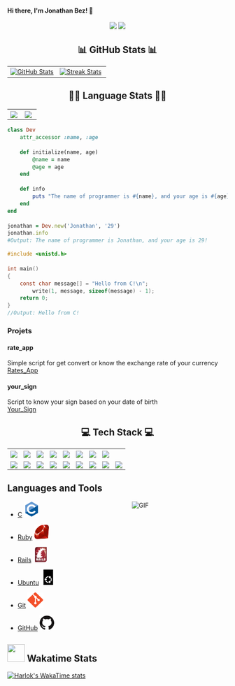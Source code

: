 #### Hi there, I'm Jonathan Bez! 👋 
<div align="center">
  
  <img height="20" src="https://wakatime.com/badge/user/1660ecce-b966-4a28-8c5f-ae0c1eec3a0c.svg"/>
<img height="20" src="https://komarev.com/ghpvc/?username=Jonathanbez"/>
</div>

<h2 align="center">📊 GitHub Stats 📊</h2>

<table width="100%">
  <tr>
    <td width="50%">
        <a href="https://github.com/Jonathanbez">
          <img align="center" src="https://github-readme-stats-sigma-five.vercel.app/api?username=Jonathanbez&theme=great-gatsby&hide_border=false&include_all_commits=true&count_private=true&show_icons=true" alt="GitHub Stats" />
        </a>
      </td>
    <td width="50%">
        <a href="https://github.com/Jonathanbez">
          <img align="center" src="https://github-readme-streak-stats-seven-psi.vercel.app?user=Jonathanbez&theme=great-gatsby" alt="Streak Stats" />
        </a>
    </td>
  </tr>
</table>
<h2 align="center">🧑‍💻 Language Stats 🧑‍💻</h2>

<table width="100%" align="center">
  </tr>
  <tr>
    <td width="45%"  align="center">
        <a href="https://github.com/Jonathanbez">
          <img align="center" src="https://github-readme-stats.vercel.app/api/top-langs/?username=Jonathanbez&layout=compact&theme=great-gatsby&langs_count=10" />
        </a>
    </td>
    <td width="55%"  align="center">
        <a href="https://github.com/Jonathanbez">
          <img align="center" src="https://github-readme-stats.vercel.app/api/wakatime?username=Jonathanbez&layout=compact&theme=great-gatsby&langs_count=10" />
        </a>
      </td>
  </tr>
</table>

```ruby
class Dev
    attr_accessor :name, :age

    def initialize(name, age)
        @name = name
        @age = age
    end

    def info
        puts "The name of programmer is #{name}, and your age is #{age}!"
    end
end

jonathan = Dev.new('Jonathan', '29')
jonathan.info
#Output: The name of programmer is Jonathan, and your age is 29!
```
```c
#include <unistd.h>

int main()
{
    const char message[] = "Hello from C!\n";
        write(1, message, sizeof(message) - 1);
    return 0;
}
//Output: Hello from C!
```
### Projets
#### rate_app 
Simple script for get convert or know the exchange rate of your currency  
[Rates_App](https://github.com/Jonathanbez/rates_app)

#### your_sign
Script to know your sign based on your date of birth  
[Your_Sign](https://github.com/Jonathanbez/ruby_course_onebitcode/blob/master/projects/your_sign.rb)

<h2 align="center">💻 Tech Stack 💻</h2>


<table width="100%" align="center">
  <tr>
    <td align="center">
        <img height="40" align="center" src="https://upload.wikimedia.org/wikipedia/commons/1/19/C_Logo.png" />
    </td>
    <td align="center">
        <img height="40" align="center" src="https://upload.wikimedia.org/wikipedia/commons/1/18/ISO_C%2B%2B_Logo.svg" />
    </td>
     <td align="center">
        <img height="40" align="center" src="https://upload.wikimedia.org/wikipedia/commons/thumb/c/c3/Python-logo-notext.svg/1869px-Python-logo-notext.svg.png" />
    </td>
    <td align="center">
        <img height="40" align="center" src="https://upload.wikimedia.org/wikipedia/commons/7/73/Ruby_logo.svg" />
    </td>
    <td align="center">
        <img height="40" align="center" src="https://upload.wikimedia.org/wikipedia/commons/c/c3/Ruby_on_Rails_logo.svg" />
    </td>
        <td align="center">
        <img height="40" align="center" src="https://upload.wikimedia.org/wikipedia/commons/9/94/Ubuntu_logoib.svg" />
    </td>
    <td align="center">
        <img height="40" align="center" src="https://upload.wikimedia.org/wikipedia/commons/8/82/Gnu-bash-logo.svg" />
      <td align="center">
        <img height="40" align="center" src="https://upload.wikimedia.org/wikipedia/commons/1/1e/Oh_My_Zsh_logo.png" />
    </td>
    </td>
    </td>
  </tr>
  <tr>
    <td align="center">
        <img height="40" align="center" src="https://upload.wikimedia.org/wikipedia/commons/1/1e/Oh_My_Zsh_logo.png" />
    </td>
    <td align="center">
        <img height="40" align="center" src="https://www.edigitalagency.com.au/wp-content/uploads/Canva-logo-png-circle-full-colour-white-font.png" />
    </td>
    <td align="center">
        <img height="40" align="center" src="https://github.com/RanitManik/ranitmanik/assets/138437760/50a7aebc-dca5-4693-907a-f0b46637a04f" />
    </td>
    <td align="center">
        <img height="40" align="center" src="https://github.com/RanitManik/ranitmanik/assets/138437760/5e63dbf6-bb00-4587-b157-156efd62574d" />
    </td>
    <td align="center">
        <img height="40" align="center" src="https://upload.wikimedia.org/wikipedia/commons/thumb/f/fb/Adobe_Illustrator_CC_icon.svg/2101px-Adobe_Illustrator_CC_icon.svg.png" />
    </td>
    <td align="center">
        <img height="40" align="center" src="https://upload.wikimedia.org/wikipedia/commons/thumb/4/40/Adobe_Premiere_Pro_CC_icon.svg/1200px-Adobe_Premiere_Pro_CC_icon.svg.png" />
    </td>
    <td align="center">
        <img height="40" align="center" src="https://upload.wikimedia.org/wikipedia/commons/thumb/c/cb/Adobe_After_Effects_CC_icon.svg/180px-Adobe_After_Effects_CC_icon.svg.png" />
    </td>
    <td align="center">
        <img height="40" align="center" src="https://upload.wikimedia.org/wikipedia/commons/thumb/0/0c/Blender_logo_no_text.svg/2503px-Blender_logo_no_text.svg.png" />
    </td>
    <td align="center">
        <img height="40" align="center" src="https://i.redd.it/tu3gt6ysfxq71.png" />
    </td>
  </tr>
</table>

## Languages and Tools
<img align="right" alt="GIF" src="https://github.com/marcodotcastro/marcodotcastro/blob/master/code.gif?raw=true" width="43.5%" height="25%" />      

- [C](https://stackshare.io/c)
  <img src="https://github.com/devicons/devicon/raw/master/icons/c/c-original.svg" alt="c" width="35" height="35" />

- [Ruby](https://stackshare.io/ruby)
  <img src="https://github.com/devicons/devicon/raw/master/icons/ruby/ruby-original.svg" alt="ruby" width="35" height="35" />

- [Rails](https://stackshare.io/rails)
  <img src="https://github.com/devicons/devicon/raw/master/icons/rails/rails-original-wordmark.svg" alt="rails" width="35" height="35" />

- [Ubuntu](https://stackshare.io/ubuntu)
  <img src="https://github.com/devicons/devicon/raw/master/icons/ubuntu/ubuntu-plain.svg" alt="ubuntu" width="35" height="35" />

- [Git](https://stackshare.io/git)
  <img src="https://github.com/devicons/devicon/raw/master/icons/git/git-original.svg" alt="git" width="36" height="35" />

- [GitHub](https://stackshare.io/github)
  <img src="https://github.com/devicons/devicon/raw/master/icons/github/github-original.svg" alt="github" width="35" height="35" />        
          
## <img src="https://wakatime.com/safari-pinned-tab.svg" width="40" height="40" /> Wakatime Stats
[![Harlok's WakaTime stats](https://github-readme-stats.vercel.app/api/wakatime?username=Jonathanbez&theme=great-gatsby)](https://github.com/anuraghazra/github-readme-stats)

<!--
**Jonathanbez/Jonathanbez** is a ✨ _special_ ✨ repository because its `README.md` (this file) appears on your GitHub profile.

Here are some ideas to get you started:

- 🔭 I’m currently working on ...
- 🌱 I’m currently learning ...
- 👯 I’m looking to collaborate on ...
- 🤔 I’m looking for help with ...
- 💬 Ask me about ...
- 📫 How to reach me: ...
- 😄 Pronouns: ...
- ⚡ Fun fact: ...
-->
